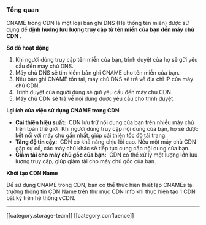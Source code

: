 
### Tổng quan
CNAME trong CDN là một loại bản ghi DNS (Hệ thống tên miền) được sử dụng để  **định hướng lưu lượng truy cập từ tên miền của bạn đến máy chủ CDN** . 

 **Sơ đồ hoạt động** 


1. Khi người dùng truy cập tên miền của bạn, trình duyệt của họ sẽ gửi yêu cầu đến máy chủ DNS.
1. Máy chủ DNS sẽ tìm kiếm bản ghi CNAME cho tên miền của bạn.
1. Nếu bản ghi CNAME tồn tại, máy chủ DNS sẽ trả về địa chỉ IP của máy chủ CDN.
1. Trình duyệt của người dùng sẽ gửi yêu cầu đến máy chủ CDN.
1. Máy chủ CDN sẽ trả về nội dung được yêu cầu cho trình duyệt.

 **Lợi ích của việc sử dụng CNAME trong CDN** 


*  **Cải thiện hiệu suất:**  CDN lưu trữ nội dung của bạn trên nhiều máy chủ trên toàn thế giới. Khi người dùng truy cập nội dung của bạn, họ sẽ được kết nối với máy chủ gần nhất, giúp cải thiện tốc độ tải trang.
*  **Tăng độ tin cậy:**  CDN có khả năng chịu lỗi cao. Nếu một máy chủ CDN gặp sự cố, các máy chủ khác sẽ tiếp tục cung cấp nội dung của bạn.
*  **Giảm tải cho máy chủ gốc của bạn:**  CDN có thể xử lý một lượng lớn lưu lượng truy cập, giúp giảm tải cho máy chủ gốc của bạn.

 **Khởi tạo CDN Name** 

Để sử dụng CNAME trong CDN, bạn có thể thực hiện thiết lập CNAMEs tại trường thông tin CDN Name trên thư mục CDN Info khi thực hiện tạo 1 CDN bất kỳ trên hệ thống vCDN.





*****

[[category.storage-team]] 
[[category.confluence]] 
